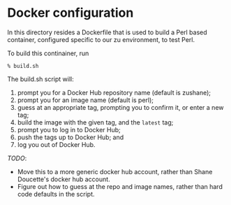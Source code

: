 # Docker configuration

In this directory resides a Dockerfile that is used to build a Perl based container, configured specific to our zu environment, to test Perl.

To build this continainer, run

`% build.sh`

The build.sh script will:
1) prompt you for a Docker Hub repository name (default is zushane);
2) prompt you for an image name (default is perl);
3) guess at an appropriate tag, prompting you to confirm it, or enter a new tag;
4) build the image with the given tag, and the `latest` tag;
5) prompt you to log in to Docker Hub;
6) push the tags up to Docker Hub; and
7) log you out of Docker Hub.

*TODO*:
- Move this to a more generic docker hub account, rather than Shane Doucette's docker hub account.
- Figure out how to guess at the repo and image names, rather than hard code defaults in the script.